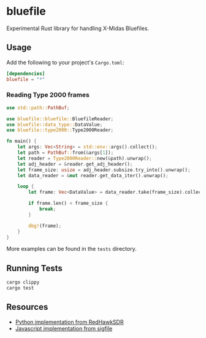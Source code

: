 # bluefile

Experimental Rust library for handling X-Midas Bluefiles.

## Usage

Add the following to your project's `Cargo.toml`:

```toml
[dependencies]
bluefile = "*"
```

### Reading Type 2000 frames

```rust
use std::path::PathBuf;

use bluefile::bluefile::BluefileReader;
use bluefile::data_type::DataValue;
use bluefile::type2000::Type2000Reader;

fn main() {
    let args: Vec<String> = std::env::args().collect();
    let path = PathBuf::from(&args[1]);
    let reader = Type2000Reader::new(&path).unwrap();
    let adj_header = &reader.get_adj_header();
    let frame_size: usize = adj_header.subsize.try_into().unwrap();
    let data_reader = &mut reader.get_data_iter().unwrap();

    loop {
        let frame: Vec<DataValue> = data_reader.take(frame_size).collect();

        if frame.len() < frame_size {
            break;
        }

        dbg!(frame);
    }
}
```

More examples can be found in the `tests` directory.

## Running Tests

```sh
cargo clippy
cargo test
```

## Resources
* [Python implementation from RedHawkSDR](https://github.com/RedhawkSDR/framework-core/blob/master/src/base/framework/python/ossie/utils/bluefile/bluefile.py)
* [Javascript implementation from sigfile](https://github.com/LGSInnovations/sigfile/blob/master/src/bluefile.js)
